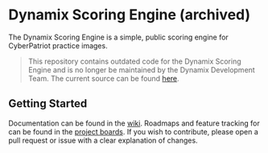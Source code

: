# Dynamix Scoring Engine (archived)

The Dynamix Scoring Engine is a simple, public scoring engine for CyberPatriot practice images.

> This repository contains outdated code for the Dynamix Scoring Engine and is no longer be maintained by the Dynamix Development Team. The current source can be found [here](https://github.com/dynamix-team/ScoringEngine).

## Getting Started

Documentation can be found in the [wiki](https://github.com/dynamix-team/ScoringEngineOld/wiki).
Roadmaps and feature tracking for can be found in the [project boards](https://github.com/dynamix-team/ScoringEngineOld/projects).
If you wish to contribute, please open a pull request or issue with a clear explanation of changes.
